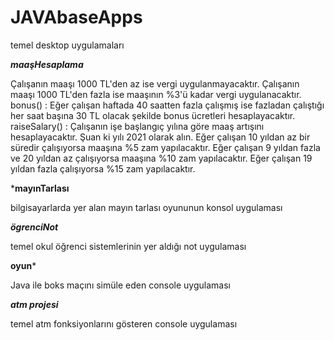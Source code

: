 # JAVAbaseApps
temel desktop uygulamaları

*****maaşHesaplama*****

Çalışanın maaşı 1000 TL'den az ise vergi uygulanmayacaktır.
Çalışanın maaşı 1000 TL'den fazla ise maaşının %3'ü kadar vergi uygulanacaktır.
bonus() : Eğer çalışan haftada 40 saatten fazla çalışmış ise fazladan çalıştığı her saat başına 30 TL olacak şekilde bonus ücretleri hesaplayacaktır.
raiseSalary() : Çalışanın işe başlangıç yılına göre maaş artışını hesaplayacaktır. Şuan ki yılı 2021 olarak alın.
Eğer çalışan 10 yıldan az bir süredir çalışıyorsa maaşına %5 zam yapılacaktır.
Eğer çalışan 9 yıldan fazla ve 20 yıldan az çalışıyorsa maaşına %10 zam yapılacaktır.
Eğer çalışan 19 yıldan fazla çalışıyorsa %15 zam yapılacaktır.

*****mayınTarlası****

bilgisayarlarda yer alan mayın tarlası oyununun konsol uygulaması

*****ögrenciNot*****

temel okul öğrenci sistemlerinin yer aldığı not uygulaması

****oyun*****

Java ile boks maçını simüle eden console uygulaması

*****atm projesi*****

temel atm fonksiyonlarını gösteren console uygulaması

